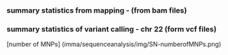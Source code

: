 ### summary statistics from mapping - (from bam files) 


### summary statistics of variant calling - chr 22 (form vcf files)   

 [number of MNPs] (imma/sequenceanalysis/img/SN-numberofMNPs.png) 
